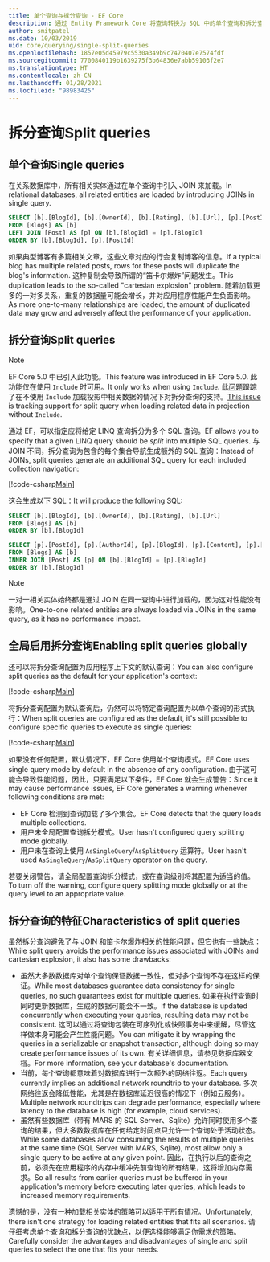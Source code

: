 ```yaml
---
title: 单个查询与拆分查询 - EF Core
description: 通过 Entity Framework Core 将查询转换为 SQL 中的单个查询和拆分查询
author: smitpatel
ms.date: 10/03/2019
uid: core/querying/single-split-queries
ms.openlocfilehash: 1857e05d45979c5530a349b9c7470407e7574fdf
ms.sourcegitcommit: 7700840119b1639275f3b64836e7abb59103f2e7
ms.translationtype: HT
ms.contentlocale: zh-CN
ms.lasthandoff: 01/28/2021
ms.locfileid: "98983425"
---
```

# <a name="split-queries"></a><span data-ttu-id="bce59-103">拆分查询</span><span class="sxs-lookup"><span data-stu-id="bce59-103">Split queries</span></span>

## <a name="single-queries"></a><span data-ttu-id="bce59-104">单个查询</span><span class="sxs-lookup"><span data-stu-id="bce59-104">Single queries</span></span>

<span data-ttu-id="bce59-105">在关系数据库中，所有相关实体通过在单个查询中引入 JOIN 来加载。</span><span class="sxs-lookup"><span data-stu-id="bce59-105">In relational databases, all related entities are loaded by introducing JOINs in single query.</span></span>

```sql
SELECT [b].[BlogId], [b].[OwnerId], [b].[Rating], [b].[Url], [p].[PostId], [p].[AuthorId], [p].[BlogId], [p].[Content], [p].[Rating], [p].[Title]
FROM [Blogs] AS [b]
LEFT JOIN [Post] AS [p] ON [b].[BlogId] = [p].[BlogId]
ORDER BY [b].[BlogId], [p].[PostId]
```

<span data-ttu-id="bce59-106">如果典型博客有多篇相关文章，这些文章对应的行会复制博客的信息。</span><span class="sxs-lookup"><span data-stu-id="bce59-106">If a typical blog has multiple related posts, rows for these posts will duplicate the blog's information.</span></span> <span data-ttu-id="bce59-107">这种复制会导致所谓的“笛卡尔爆炸”问题发生。</span><span class="sxs-lookup"><span data-stu-id="bce59-107">This duplication leads to the so-called "cartesian explosion" problem.</span></span> <span data-ttu-id="bce59-108">随着加载更多的一对多关系，重复的数据量可能会增长，并对应用程序性能产生负面影响。</span><span class="sxs-lookup"><span data-stu-id="bce59-108">As more one-to-many relationships are loaded, the amount of duplicated data may grow and adversely affect the performance of your application.</span></span>

## <a name="split-queries"></a><span data-ttu-id="bce59-109">拆分查询</span><span class="sxs-lookup"><span data-stu-id="bce59-109">Split queries</span></span>

> [!NOTE]
> <span data-ttu-id="bce59-110">EF Core 5.0 中已引入此功能。</span><span class="sxs-lookup"><span data-stu-id="bce59-110">This feature was introduced in EF Core 5.0.</span></span> <span data-ttu-id="bce59-111">此功能仅在使用 `Include` 时可用。</span><span class="sxs-lookup"><span data-stu-id="bce59-111">It only works when using `Include`.</span></span> <span data-ttu-id="bce59-112">[此问题](https://github.com/dotnet/efcore/issues/21234)跟踪了在不使用 `Include` 加载投影中相关数据的情况下对拆分查询的支持。</span><span class="sxs-lookup"><span data-stu-id="bce59-112">[This issue](https://github.com/dotnet/efcore/issues/21234) is tracking support for split query when loading related data in projection without `Include`.</span></span>

<span data-ttu-id="bce59-113">通过 EF，可以指定应将给定 LINQ 查询拆分为多个 SQL 查询。</span><span class="sxs-lookup"><span data-stu-id="bce59-113">EF allows you to specify that a given LINQ query should be *split* into multiple SQL queries.</span></span> <span data-ttu-id="bce59-114">与 JOIN 不同，拆分查询为包含的每个集合导航生成额外的 SQL 查询：</span><span class="sxs-lookup"><span data-stu-id="bce59-114">Instead of JOINs, split queries generate an additional SQL query for each included collection navigation:</span></span>

[!code-csharp[Main](../../../samples/core/Querying/RelatedData/Program.cs?name=AsSplitQuery&highlight=5)]

<span data-ttu-id="bce59-115">这会生成以下 SQL：</span><span class="sxs-lookup"><span data-stu-id="bce59-115">It will produce the following SQL:</span></span>

```sql
SELECT [b].[BlogId], [b].[OwnerId], [b].[Rating], [b].[Url]
FROM [Blogs] AS [b]
ORDER BY [b].[BlogId]

SELECT [p].[PostId], [p].[AuthorId], [p].[BlogId], [p].[Content], [p].[Rating], [p].[Title], [b].[BlogId]
FROM [Blogs] AS [b]
INNER JOIN [Post] AS [p] ON [b].[BlogId] = [p].[BlogId]
ORDER BY [b].[BlogId]
```

> [!NOTE]
> <span data-ttu-id="bce59-116">一对一相关实体始终都是通过 JOIN 在同一查询中进行加载的，因为这对性能没有影响。</span><span class="sxs-lookup"><span data-stu-id="bce59-116">One-to-one related entities are always loaded via JOINs in the same query, as it has no performance impact.</span></span>

## <a name="enabling-split-queries-globally"></a><span data-ttu-id="bce59-117">全局启用拆分查询</span><span class="sxs-lookup"><span data-stu-id="bce59-117">Enabling split queries globally</span></span>

<span data-ttu-id="bce59-118">还可以将拆分查询配置为应用程序上下文的默认查询：</span><span class="sxs-lookup"><span data-stu-id="bce59-118">You can also configure split queries as the default for your application's context:</span></span>

[!code-csharp[Main](../../../samples/core/Querying/RelatedData/SplitQueriesBloggingContext.cs?name=QuerySplittingBehaviorSplitQuery&highlight=6)]

<span data-ttu-id="bce59-119">将拆分查询配置为默认查询后，仍然可以将特定查询配置为以单个查询的形式执行：</span><span class="sxs-lookup"><span data-stu-id="bce59-119">When split queries are configured as the default, it's still possible to configure specific queries to execute as single queries:</span></span>

[!code-csharp[Main](../../../samples/core/Querying/RelatedData/Program.cs?name=AsSingleQuery&highlight=5)]

<span data-ttu-id="bce59-120">如果没有任何配置，默认情况下，EF Core 使用单个查询模式。</span><span class="sxs-lookup"><span data-stu-id="bce59-120">EF Core uses single query mode by default in the absence of any configuration.</span></span> <span data-ttu-id="bce59-121">由于这可能会导致性能问题，因此，只要满足以下条件，EF Core 就会生成警告：</span><span class="sxs-lookup"><span data-stu-id="bce59-121">Since it may cause performance issues, EF Core generates a warning whenever following conditions are met:</span></span>

- <span data-ttu-id="bce59-122">EF Core 检测到查询加载了多个集合。</span><span class="sxs-lookup"><span data-stu-id="bce59-122">EF Core detects that the query loads multiple collections.</span></span>
- <span data-ttu-id="bce59-123">用户未全局配置查询拆分模式。</span><span class="sxs-lookup"><span data-stu-id="bce59-123">User hasn't configured query splitting mode globally.</span></span>
- <span data-ttu-id="bce59-124">用户未在查询上使用 `AsSingleQuery`/`AsSplitQuery` 运算符。</span><span class="sxs-lookup"><span data-stu-id="bce59-124">User hasn't used `AsSingleQuery`/`AsSplitQuery` operator on the query.</span></span>

<span data-ttu-id="bce59-125">若要关闭警告，请全局配置查询拆分模式，或在查询级别将其配置为适当的值。</span><span class="sxs-lookup"><span data-stu-id="bce59-125">To turn off the warning, configure query splitting mode globally or at the query level to an appropriate value.</span></span>

## <a name="characteristics-of-split-queries"></a><span data-ttu-id="bce59-126">拆分查询的特征</span><span class="sxs-lookup"><span data-stu-id="bce59-126">Characteristics of split queries</span></span>

<span data-ttu-id="bce59-127">虽然拆分查询避免了与 JOIN 和笛卡尔爆炸相关的性能问题，但它也有一些缺点：</span><span class="sxs-lookup"><span data-stu-id="bce59-127">While split query avoids the performance issues associated with JOINs and cartesian explosion, it also has some drawbacks:</span></span>

- <span data-ttu-id="bce59-128">虽然大多数数据库对单个查询保证数据一致性，但对多个查询不存在这样的保证。</span><span class="sxs-lookup"><span data-stu-id="bce59-128">While most databases guarantee data consistency for single queries, no such guarantees exist for multiple queries.</span></span> <span data-ttu-id="bce59-129">如果在执行查询时同时更新数据库，生成的数据可能会不一致。</span><span class="sxs-lookup"><span data-stu-id="bce59-129">If the database is updated concurrently when executing your queries, resulting data may not be consistent.</span></span> <span data-ttu-id="bce59-130">这可以通过将查询包装在可序列化或快照事务中来缓解，尽管这样做本身可能会产生性能问题。</span><span class="sxs-lookup"><span data-stu-id="bce59-130">You can mitigate it by wrapping the queries in a serializable or snapshot transaction, although doing so may create performance issues of its own.</span></span> <span data-ttu-id="bce59-131">有关详细信息，请参见数据库器文档。</span><span class="sxs-lookup"><span data-stu-id="bce59-131">For more information, see your database's documentation.</span></span>
- <span data-ttu-id="bce59-132">当前，每个查询都意味着对数据库进行一次额外的网络往返。</span><span class="sxs-lookup"><span data-stu-id="bce59-132">Each query currently implies an additional network roundtrip to your database.</span></span> <span data-ttu-id="bce59-133">多次网络往返会降低性能，尤其是在数据库延迟很高的情况下（例如云服务）。</span><span class="sxs-lookup"><span data-stu-id="bce59-133">Multiple network roundtrips can degrade performance, especially where latency to the database is high (for example, cloud services).</span></span>
- <span data-ttu-id="bce59-134">虽然有些数据库（带有 MARS 的 SQL Server、Sqlite）允许同时使用多个查询的结果，但大多数数据库在任何给定时间点只允许一个查询处于活动状态。</span><span class="sxs-lookup"><span data-stu-id="bce59-134">While some databases allow consuming the results of multiple queries at the same time (SQL Server with MARS, Sqlite), most allow only a single query to be active at any given point.</span></span> <span data-ttu-id="bce59-135">因此，在执行以后的查询之前，必须先在应用程序的内存中缓冲先前查询的所有结果，这将增加内存需求。</span><span class="sxs-lookup"><span data-stu-id="bce59-135">So all results from earlier queries must be buffered in your application's memory before executing later queries, which leads to increased memory requirements.</span></span>

<span data-ttu-id="bce59-136">遗憾的是，没有一种加载相关实体的策略可以适用于所有情况。</span><span class="sxs-lookup"><span data-stu-id="bce59-136">Unfortunately, there isn't one strategy for loading related entities that fits all scenarios.</span></span> <span data-ttu-id="bce59-137">请仔细考虑单个查询和拆分查询的优缺点，以便选择能够满足你需求的策略。</span><span class="sxs-lookup"><span data-stu-id="bce59-137">Carefully consider the advantages and disadvantages of single and split queries to select the one that fits your needs.</span></span>
